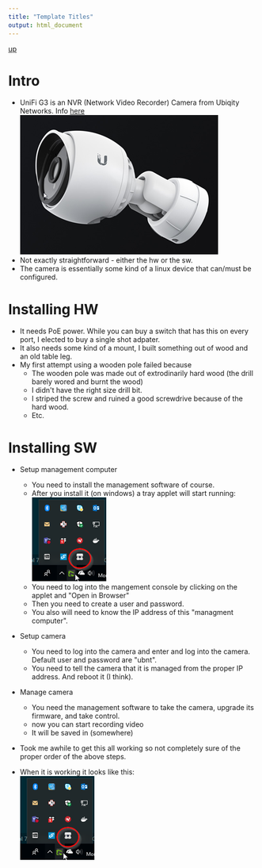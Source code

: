 ```yaml
---
title: "Template Titles"
output: html_document
---
```

[up](https://mikewise2718.github.io/markdowndocs/)

# Intro
- UniFi G3 is an NVR (Network Video Recorder) Camera from Ubiqity Networks. Info [here](https://www.ubnt.com/unifi-video/unifi-video-camera-g3/)<br>
![UniFiG3.p3](UniFiG3.png)
- Not exactly straightforward - either the hw or the sw.
- The camera is essentially some kind of a linux device that can/must be configured.


# Installing HW
- It needs PoE power. While you can buy a switch that has this on every port, I elected to buy a single shot adpater.
- It also needs some kind of a mount, I built something out of wood and an old table leg. 
- My first attempt using a wooden pole failed because
  - The wooden pole was made out of extrodinarily hard wood (the drill barely wored and burnt the wood)
  - I didn't have the right size drill bit.
  - I striped the screw and ruined a good screwdrive because of the hard wood.
  - Etc.

# Installing SW
- Setup management computer
  - You need to install the management software of course.
  - After you install it (on windows) a tray applet will start running:<br>![applet](UnifiApplet.png)<br>
  - You need to log into the mangement console by clicking on the applet and "Open in Browser"
  - Then you need to create a user and password.
  - You also will need to know the IP address of this "managment computer".
- Setup camera
  - You need to log into the camera and enter and log into the camera. Default user and password are "ubnt".
  - You need to tell the camera that it is managed from the proper IP address. And reboot it (I think). 
- Manage camera
  - You need the management software to take the camera, upgrade its firmware, and take control.
  - now you can start recording video
  - It will be saved in (somewhere)

- Took me awhile to get this all working so not completely sure of the proper order of the above steps.

- When it is working it looks like this:<br>![applet](UnifiApplet.png)<br>
